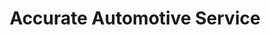 ---
title: "Accurate Automotive Service"
url: /decatur/accurate-automotive-service/
shop: car repair
---